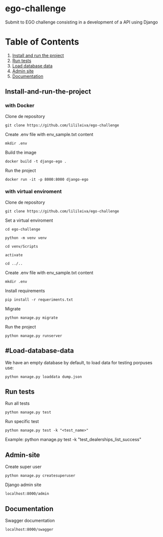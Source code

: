 # ego-challenge

Submit to EGO challenge consisting in a development of a API using Django

# Table of Contents
1. [Install and run the project](#Install-and-run-the-project)
2. [Run tests](#Run-tests)
3. [Load database data](#Load-database-data)
4. [Admin site](#Admin-site)
5. [Documentation](#Documentation)



## Install-and-run-the-project

### with Docker

Clone de repository

    git clone https://github.com/lilileiva/ego-challenge

Create .env file with env_sample.txt content

    mkdir .env

Build the image

    docker build -t django-ego .

Run the project

    docker run -it -p 8000:8000 django-ego

### with virtual enviroment

Clone de repository

    git clone https://github.com/lilileiva/ego-challenge

Set a virtual enviroment

    cd ego-challenge

    python -m venv venv

    cd venv/Scripts

    activate

    cd ../..

Create .env file with env_sample.txt content

    mkdir .env

Install requirements

    pip install -r requeriments.txt

Migrate

    python manage.py migrate

Run the project

    python manage.py runserver

## #Load-database-data

We have an empty database by default, to load data for testing porpuses use:

    python manage.py loaddata dump.json

## Run tests

Run all tests

    python manage.py test

Run specific test

    python manage.py test -k "<test_name>"

Example:
python manage.py test -k "test_dealerships_list_success"

## Admin-site

Create super user

    python manage.py createsuperuser

Django admin site

    localhost:8000/admin

## Documentation

Swagger documentation

    localhost:8000/swagger
    